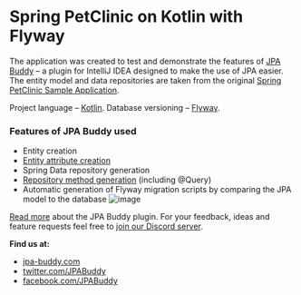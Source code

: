 # Spring PetClinic on Kotlin with Flyway

The application was created to test and demonstrate the features of [JPA Buddy](https://www.jpa-buddy.com/) – a plugin for IntelliJ IDEA designed to make the use of JPA easier.
The entity model and data repositories are taken from the original [Spring PetClinic Sample Application](https://github.com/spring-projects/spring-petclinic).

Project language – [Kotlin](https://kotlinlang.org/). Database versioning – [Flyway](https://flywaydb.org/).

### Features of JPA Buddy used

* Entity creation
* [Entity attribute creation](https://twitter.com/JPABuddy/status/1361328892385120263)
* Spring Data repository generation
* [Repository method generation](https://twitter.com/JPABuddy/status/1359132443266084865) (including @Query)
* Automatic generation of Flyway migration scripts by comparing the JPA model to the database
![image](https://user-images.githubusercontent.com/8051197/114355289-576fdc80-9b80-11eb-8cc5-241bd57249ef.png)


[Read more](https://plugins.jetbrains.com/plugin/15075-jpa-buddy/features) about the JPA Buddy plugin.
For your feedback, ideas and feature requests feel free to [join our Discord server](https://discord.gg/zUsVXYGsQr).

**Find us at:**
* [jpa-buddy.com](https://www.jpa-buddy.com/)
* [twitter.com/JPABuddy](https://twitter.com/JPABuddy)
* [facebook.com/JPABuddy](https://facebook.com/JPABuddy)
